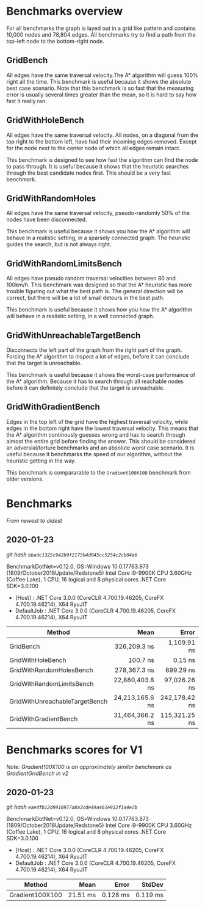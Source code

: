 # Benchmarks overview
For all benchmarks the graph is layed out in a grid like pattern and contains 10,000 nodes and 78,804 edges. All benchmarks try to find a path from the top-left node to the bottom-right node.

## GridBench
All edges have the same traversal velocity.The A* algorithm will guess 100% right all the time. This benchmark is useful because it shows the absolute best case scenario. Note that this benchmark is so fast that the measuring error is usually several times greater than the mean, so it is hard to say how fast it really ran.  

## GridWithHoleBench 
All edges have the same traversal velocity. All nodes, on a diagonal from the top right to the bottom left, have had their incoming edges removed. Except for the node next to the center node of which all edges remain intact.

This benchmark is designed to see how fast the algorithm can find the node to pass through. It is useful because it shows that the heuristic searches through the best candidate nodes first. This should be a very fast benchmark.

## GridWithRandomHoles
All edges have the same traversal velocity, pseudo-randomly 50% of the nodes have been disconnected.

This benchmark is useful because it shows you how the A* algorithm will behave in a realistic setting, in a sparsely connected graph. The heuristic guides the search, but is not always right.

## GridWithRandomLimitsBench
All edges have pseudo random traversal velocities between 80 and 100km/h. This benchmark was designed so that the A* heuristic has more trouble figuring out what the best path is. The general direction will be correct, but there will be a lot of small detours in the best path.

This benchmark is useful because it shows how you how the A* algorithm will behave in a realistic setting, in a well connected graph.

## GridWithUnreachableTargetBench
Disconnects the left part of the graph from the right part of the graph. Forcing the A* algorithm to inspect a lot of edges, before it can conclude that the target is unreachable. 

This benchmark is useful because it shows the worst-case performance of the A* algorithm. Because it has to search through all reachable nodes before it can definitely conclude that the target is unreachable.

## GridWithGradientBench 
Edges in the top left of the grid have the highest traversal velocity, while edges in the bottom right have the lowest traversal velocity. This means that the A* algorithm continously guesses wrong and has to search through almost the entire grid before finding the answer. This should be considered an adversial/torture benchmarks and an absolute worst case scenario. It is useful because it benchmarks the speed of our algorithm, without the heuristic getting in the way. 

This benchmark is compararable to the `Gradient100X100` benchmark from older versions.

# Benchmarks
_From newest to oldest_
## 2020-01-23
_git hash `bbadc1325c942b9f2175b4d045cc5254c2cb04e6`_

BenchmarkDotNet=v0.12.0, OS=Windows 10.0.17763.973 (1809/October2018Update/Redstone5)
Intel Core i9-9900K CPU 3.60GHz (Coffee Lake), 1 CPU, 16 logical and 8 physical cores
.NET Core SDK=3.0.100
-  [Host]     : .NET Core 3.0.0 (CoreCLR 4.700.19.46205, CoreFX 4.700.19.46214), X64 RyuJIT
-  DefaultJob : .NET Core 3.0.0 (CoreCLR 4.700.19.46205, CoreFX 4.700.19.46214), X64 RyuJIT

|                         Method |            Mean |         Error |        StdDev |
|------------------------------- |----------------:|--------------:|--------------:|
|                      GridBench |    326,209.3 ns |   1,109.91 ns |   1,038.21 ns |
|              GridWithHoleBench |        100.7 ns |       0.15 ns |       0.12 ns |
|       GridWithRandomHolesBench |    278,367.3 ns |     899.29 ns |     797.20 ns |
|      GridWithRandomLimitsBench | 22,880,403.8 ns |  97,026.26 ns |  86,011.25 ns |
| GridWithUnreachableTargetBench | 24,213,165.6 ns | 242,178.42 ns | 226,533.85 ns |
|          GridWithGradientBench | 31,464,366.2 ns | 115,321.25 ns | 107,871.57 ns |

# Benchmarks scores for V1
_Note: Gradient100X100 is an approximately similar benchmark as GradientGridBench in v2_

## 2020-01-23
_git hash `eaedfb12d9918977a8a3cde49a461e932f1a4e2b`_

BenchmarkDotNet=v0.12.0, OS=Windows 10.0.17763.973 (1809/October2018Update/Redstone5)
Intel Core i9-9900K CPU 3.60GHz (Coffee Lake), 1 CPU, 16 logical and 8 physical cores
.NET Core SDK=3.0.100
-  [Host]     : .NET Core 3.0.0 (CoreCLR 4.700.19.46205, CoreFX 4.700.19.46214), X64 RyuJIT
-  DefaultJob : .NET Core 3.0.0 (CoreCLR 4.700.19.46205, CoreFX 4.700.19.46214), X64 RyuJIT

|          Method |     Mean |    Error |   StdDev |
|---------------- |---------:|---------:|---------:|
| Gradient100X100 | 21.51 ms | 0.128 ms | 0.119 ms |